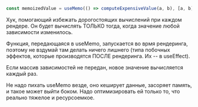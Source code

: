 ```js
const memoizedValue = useMemo(() => computeExpensiveValue(a, b), [a, b]);
```

Хук, помогающий избежать дорогостоящих вычислений при каждом рендере. Он будет вычислять ТОЛЬКО тогда, когда значение любой зависимости изменилось.

Функция, передающаяся в useMemo, запускается во врмя рендеринга, поэтому не вздумай там делать ничего лишнего (типа побочных эффектов, которые производятся ПОСЛЕ рендеринга. Их -- в useEffect). 

Если массив зависимостей не передан, новое значение вычисляется каждый раз. 

Не надо пихать useMemo везде, оно кеширует данные, засоряет память, и такое может выйти боком. Надо оптимизировать ей только то, что реально тяжелое и ресурсоемкое.